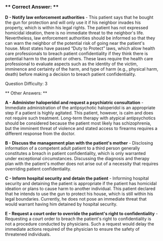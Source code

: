 ### ** Correct Answer: **

**D - Notify law enforcement authorities** - This patient says that he bought the gun for protection and will only use it if his neighbor invades his property, which is within his legal rights. The patient has not expressed homicidal ideation, there is no immediate threat to the neighbor's life. Nevertheless, law enforcement authorities should be informed so that they can warn the neighbor of the potential risk of going near the patient's house. Most states have passed “Duty to Protect” laws, which allow health care professionals to breach patient confidentiality if they think there is potential harm to the patient or others. These laws require the health care professional to evaluate aspects such as the identity of the victim, imminence and certainty of the harm, and type of harm (e.g., physical harm, death) before making a decision to breach patient confidentiality.

Question Difficulty: 3

** Other Answers: **

**A - Administer haloperidol and request a psychiatric consultation** - Immediate administration of the antipsychotic haloperidol is an appropriate step if a patient is highly agitated. This patient, however, is calm and does not require such treatment. Long-term therapy with atypical antipsychotics should be considered because the patient most likely has schizophrenia, but the imminent threat of violence and stated access to firearms requires a different response from the doctor.

**B - Discuss the management plan with the patient's mother** - Disclosing information of a competent adult patient to a third person generally constitutes a breach in patient confidentiality, which is only warranted under exceptional circumstances. Discussing the diagnosis and therapy plan with the patient's mother does not arise out of a necessity that requires overriding patient confidentiality.

**C - Inform hospital security and detain the patient** - Informing hospital security and detaining the patient is appropriate if the patient has homicidal ideation or plans to cause harm to another individual. This patient declared that he intends to use the gun to protect his house, which is still within his legal boundaries. Currently, he does not pose an immediate threat that would warrant having him detained by hospital security.

**E - Request a court order to override the patient's right to confidentiality** - Requesting a court order to breach the patient's right to confidentiality is not a procedure conducted by physicians. Such a request would delay the immediate actions required of the physician to ensure the safety of threatened individuals.

